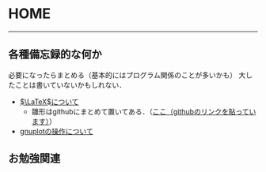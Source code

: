 # HOME
---

## 各種備忘録的な何か
必要になったらまとめる（基本的にはプログラム関係のことが多いかも） 
大したことは書いていないかもしれない．
- [$\LaTeX$について](src/latex.html)
    - 雛形はgithubにまとめて置いてある．（[ここ（githubのリンクを貼っています）](https://github.com/crutont0121/LaTeX_open/tree/main/prb)）
- [gnuplotの操作について](src/gnuplot.html)


## お勉強関連




